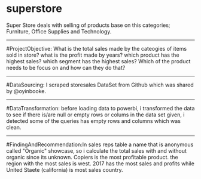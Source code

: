 # superstore
Super Store deals with selling of products base on this categories; Furniture, Office Supplies and Technology.

---
#ProjectObjective: What is the total sales made by the cateogies of items sold in store? what is the profit made by years? which product has the highest sales? which segment has the highest sales? Which of the product needs to be focus on  and how can they do that?


---
#DataSourcing: I scraped storesales DataSet from Github which was shared by @oyinbooke. 

---
#DataTransformation: before loading data to powerbi, i transformed the data to see if there is/are null or empty rows or colums in the data set given, i detected some of the queries has empty rows and columns which was clean.

---
#FindingAndRecommendation:In sales reps table a name that is anonymous called "Organic" showcase, so i calculate the total sales with and without organic since its unknown. Copiers is the most profitable product. the region with the most sales is west. 2017 has the most sales and profits while United Staete (california) is most sales country.  
